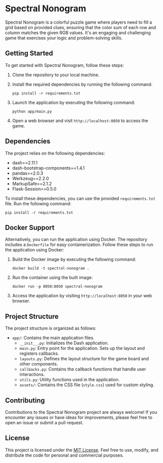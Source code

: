 # Spectral Nonogram

Spectral Nonogram is a colorful puzzle game where players need to fill a grid based on provided clues, ensuring that the color sum of each row and column matches the given RGB values. It's an engaging and challenging game that exercises your logic and problem-solving skills.

## Getting Started

To get started with Spectral Nonogram, follow these steps:

1. Clone the repository to your local machine.
2. Install the required dependencies by running the following command:

   ```
   pip install -r requirements.txt
   ```

3. Launch the application by executing the following command:

   ```
   python app/main.py
   ```

4. Open a web browser and visit `http://localhost:8050` to access the game.

## Dependencies

The project relies on the following dependencies:

- dash==2.11.1
- dash-bootstrap-components==1.4.1
- pandas==2.0.3
- Werkzeug==2.2.0
- MarkupSafe==2.1.2
- Flask-Session==0.5.0

To install these dependencies, you can use the provided `requirements.txt` file. Run the following command:

```shell
pip install -r requirements.txt
```

## Docker Support

Alternatively, you can run the application using Docker. The repository includes a `Dockerfile` for easy containerization. Follow these steps to run the application using Docker:

1. Build the Docker image by executing the following command:

   ```
   docker build -t spectral-nonogram .
   ```

2. Run the container using the built image:

   ```
   docker run -p 8050:8050 spectral-nonogram
   ```

3. Access the application by visiting `http://localhost:8050` in your web browser.

## Project Structure

The project structure is organized as follows:

- `app/`: Contains the main application files.
  - `__init__.py`: Initializes the Dash application.
  - `main.py`: Entry point for the application. Sets up the layout and registers callbacks.
  - `layouts.py`: Defines the layout structure for the game board and other components.
  - `callbacks.py`: Contains the callback functions that handle user interactions.
  - `utils.py`: Utility functions used in the application.
  - `assets/`: Contains the CSS file (`style.css`) used for custom styling.

## Contributing

Contributions to the Spectral Nonogram project are always welcome! If you encounter any issues or have ideas for improvements, please feel free to open an issue or submit a pull request.

## License

This project is licensed under the [MIT License](LICENSE). Feel free to use, modify, and distribute the code for personal and commercial purposes.

